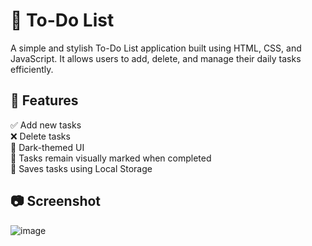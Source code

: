 <h1>📝 To-Do List </h1> 
A simple and stylish To-Do List application built using HTML, CSS, and JavaScript. It allows users to add, delete, and manage their daily tasks efficiently. <br>

<h2>🚀 Features </h2> 
✅ Add new tasks <br>
❌ Delete tasks  <br>
🎨 Dark-themed UI  <br>
📌 Tasks remain visually marked when completed  <br>
💾 Saves tasks using Local Storage   <br>

<h2>📷 Screenshot</h2>

![image](https://github.com/user-attachments/assets/64b7ba99-6d70-4dd5-9ffc-ac04e8d601cb)
